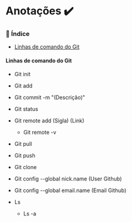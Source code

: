 # Anotações :heavy_check_mark:

### :bookmark_tabs: Índice

- [Linhas de comando do Git](#Linhas-de-comando-do-Git)



#### Linhas de comando do Git

- Git init

- Git add

- Git commit -m "(Descrição)"

- Git status

- Git remote add (Sigla) (Link)
  - Git remote -v

- Git pull
- Git push

- Git clone

- Git config --global nick.name (User Github)

- Git config --global email.name (Email Github)

- Ls
  - Ls -a